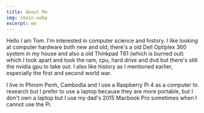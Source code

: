 ```yaml
---
title: About Me
img: /main.webp
excerpt: me
---
```


   Hello I am Tom. I'm interested in computer science and history. I like looking at computer hardware both new and old, there's a old Dell Optiplex 360 system in my house and also a old Thinkpad T61 (which is burned out) which I took apart and took the ram, cpu, hard drive and dvd but there's still the nvidia gpu to take out. I also like history as I mentioned earlier, especially the first and second world war. 
   
   I live in Phnom Penh, Cambodia and I use a Raspberry Pi 4 as a computer to research but I prefer to use a laptop because they are more portable, but I don't own a laptop but I use my dad's 2015 Macbook Pro sometimes when I cannot use the Pi. 

